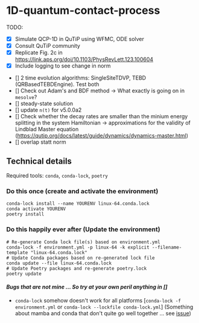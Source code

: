 # 1D-quantum-contact-process
TODO:
- [x] Simulate QCP-1D in QuTiP using WFMC, ODE solver
- [x] Consult QuTiP community
- [x] Replicate Fig. 2c in https://link.aps.org/doi/10.1103/PhysRevLett.123.100604
- [x] Include logging to see change in norm
- [] 2 time evolution algorithms: SingleSiteTDVP, TEBD (QRBasedTEBDEngine). Test both
- [] Check out Adam's and BDF method -> What exactly is going on in `mesolve`?
- [] steady-state solution
- [] update `n(t)` for v5.0.0a2
- [] Check whether the decay rates are smaller than the minium energy splitting in the system Hamiltonian -> approximations for the validity of Lindblad Master equation (https://qutip.org/docs/latest/guide/dynamics/dynamics-master.html)
- [] overlap statt norm


## Technical details 
Required tools: `conda`, `conda-lock`, `poetry`

### Do this once (create and activate the environment)

```
conda-lock install --name YOURENV linux-64.conda.lock
conda activate YOURENV
poetry install
```

### Do this happily ever after (Update the environment)

```
# Re-generate Conda lock file(s) based on environment.yml
conda-lock -f environment.yml -p linux-64 -k explicit --filename-template "linux-64.conda.lock"
# Update Conda packages based on re-generated lock file
conda update --file linux-64.conda.lock
# Update Poetry packages and re-generate poetry.lock
poetry update
```

#### *Bugs that are not mine ... So try at your own peril anything in []*
- `conda-lock` somehow doesn't work for all platforms [`conda-lock -f environment.yml` or `conda-lock --lockfile conda-lock.yml`] (Something about mamba and conda that don't quite go well together ... see [issue](https://github.com/conda/conda-libmamba-solver/issues/418))
